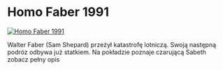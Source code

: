 Homo Faber 1991 
=============
[![Homo Faber 1991 ](http://vidos.pl/images/player.gif)](http://vidos.pl/homo-faber-1991)

 Walter Faber (Sam Shepard) przeżył katastrofę lotniczą. Swoją następną podróz odbywa już statkiem. Na pokładzie poznaje czarującą Sabeth zobacz pełny opis
